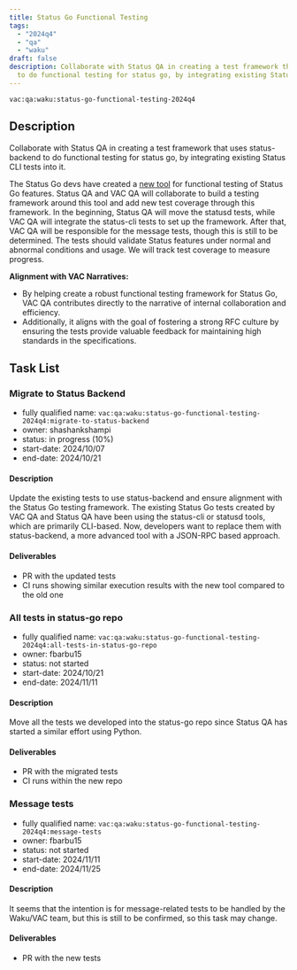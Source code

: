 ```yaml
---
title: Status Go Functional Testing
tags:
  - "2024q4"
  - "qa"
  - "waku"  
draft: false  
description: Collaborate with Status QA in creating a test framework that uses status-backend
  to do functional testing for status go, by integrating existing Status CLI tests into it.
---
```


`vac:qa:waku:status-go-functional-testing-2024q4`

## Description
Collaborate with Status QA in creating a test framework that uses status-backend
to do functional testing for status go,
by integrating existing Status CLI tests into it.

The Status Go devs have created a [new tool](https://github.com/status-im/status-go/pull/5847)
for functional testing of Status Go features.
Status QA and VAC QA will collaborate to build a testing framework around this tool
and add new test coverage through this framework.
In the beginning, Status QA will move the statusd tests,
while VAC QA will integrate the status-cli tests to set up the framework.
After that, VAC QA will be responsible for the message tests,
though this is still to be determined.
The tests should validate Status features under normal and abnormal conditions and usage.
We will track test coverage to measure progress.

**Alignment with VAC Narratives:**
- By helping create a robust functional testing framework for Status Go,
  VAC QA contributes directly to the narrative of internal collaboration and efficiency.
- Additionally, it aligns with the goal of fostering a strong RFC culture
  by ensuring the tests provide valuable feedback for maintaining high standards in the specifications.

## Task List

### Migrate to Status Backend

* fully qualified name: `vac:qa:waku:status-go-functional-testing-2024q4:migrate-to-status-backend`
* owner: shashankshampi
* status: in progress (10%)
* start-date: 2024/10/07
* end-date: 2024/10/21

#### Description
Update the existing tests to use status-backend and ensure alignment
with the Status Go testing framework.
The existing Status Go tests created by VAC QA and Status QA
have been using the status-cli or statusd tools, which are primarily CLI-based.
Now, developers want to replace them with status-backend,
a more advanced tool with a JSON-RPC based approach.

#### Deliverables
* PR with the updated tests
* CI runs showing similar execution results with the new tool compared to the old one

### All tests in status-go repo

* fully qualified name: `vac:qa:waku:status-go-functional-testing-2024q4:all-tests-in-status-go-repo`
* owner: fbarbu15
* status: not started
* start-date: 2024/10/21
* end-date: 2024/11/11

#### Description
Move all the tests we developed into the status-go repo
since Status QA has started a similar effort using Python.

#### Deliverables
* PR with the migrated tests
* CI runs within the new repo

### Message tests

* fully qualified name: `vac:qa:waku:status-go-functional-testing-2024q4:message-tests`
* owner: fbarbu15
* status: not started
* start-date: 2024/11/11
* end-date: 2024/11/25

#### Description
It seems that the intention is for message-related tests to be handled
by the Waku/VAC team, but this is still to be confirmed, so this task may change.

#### Deliverables
* PR with the new tests

